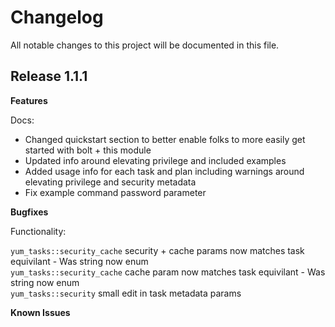 # Changelog

All notable changes to this project will be documented in this file.

## Release 1.1.1

**Features**

Docs:

- Changed quickstart section to better enable folks to more easily get started with bolt + this module
- Updated info around elevating privilege and included examples
- Added usage info for each task and plan including warnings around elevating privilege and security metadata
- Fix example command password parameter

**Bugfixes**

Functionality:

```yum_tasks::security_cache``` security + cache params now matches task equivilant - Was string now enum  
```yum_tasks::security_cache``` cache param now matches task equivilant - Was string now enum  
```yum_tasks::security``` small edit in task metadata params

**Known Issues**
